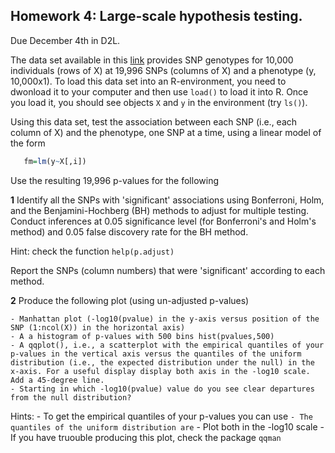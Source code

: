 ## Homework 4: Large-scale hypothesis testing.

Due December 4th in D2L.

The data set available in this [link](https://www.dropbox.com/s/7yk8l3p6xn6rayd/Xy.RData?dl=0)  provides SNP genotypes for 10,000 individuals (rows of X) at 19,996 SNPs (columns of X) and a phenotype (y, 10,000x1). To load this data set into an R-environment, you need to dwonload it to your computer and then use `load()` to load it into R. Once you load it, you should see objects `X` and `y` in the environment (try `ls()`).

Using this data set, test the association between each SNP (i.e., each column of X) and the phenotype, one SNP at a time, using a linear model of the form

```r
   fm=lm(y~X[,i])
```

Use the resulting 19,996 p-values for the following

**1** Identify all the SNPs with 'significant' associations using Bonferroni, Holm, and the Benjamini-Hochberg (BH) methods to adjust for multiple testing. Conduct inferences at 0.05 significance level (for Bonferroni's and Holm's method) and 0.05 false discovery rate for the BH method.

Hint: check the function `help(p.adjust)`

Report the SNPs (column numbers) that were 'significant' according to each method.


**2** Produce the following plot (using un-adjusted p-values)

    - Manhattan plot (-log10(pvalue) in the y-axis versus position of the SNP (1:ncol(X)) in the horizontal axis)
    - A a histogram of p-values with 500 bins hist(pvalues,500)
    - A qqplot(), i.e., a scatterplot with the empirical quantiles of your p-values in the vertical axis versus the quantiles of the uniform distribution (i.e., the expected distribution under the null) in the x-axis. For a useful display display both axis in the -log10 scale. Add a 45-degree line.
    - Starting in which -log10(pvalue) value do you see clear departures from the null distribution?
Hints:
    - To get the empirical quantiles of your p-values you can use ``
    - The quantiles of the uniform distribution are ``
    - Plot both in the -log10 scale
    - If you have truouble producing this plot, check the package `qqman`
    
